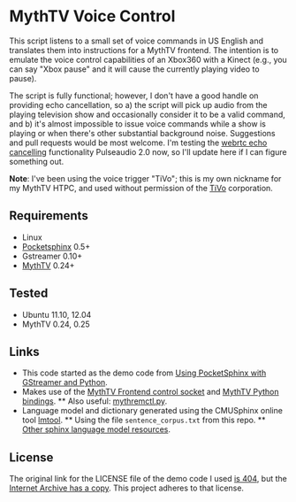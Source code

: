 # MythTV Voice Control

This script listens to a small set of voice commands in US English and translates them into instructions for a MythTV frontend. The intention is to emulate the voice control capabilities of an Xbox360 with a Kinect (e.g., you can say "Xbox pause" and it will cause the currently playing video to pause).

The script is fully functional; however, I don't have a good handle on providing echo cancellation, so a) the script will pick up audio from the playing television show and occasionally consider it to be a valid command, and b) it's almost impossible to issue voice commands while a show is playing or when there's other substantial background noise. Suggestions and pull requests would be most welcome. I'm testing the [webrtc echo cancelling](http://cgit.freedesktop.org/pulseaudio/webrtc-audio-processing/tree/README) functionality Pulseaudio 2.0 now, so I'll update here if I can figure something out.

**Note**: I've been using the voice trigger "TiVo"; this is my own nickname for my MythTV HTPC, and used without permission of the [TiVo](http://www.tivo.com/) corporation.

## Requirements
* Linux
* [Pocketsphinx](http://cmusphinx.sourceforge.net/wiki/download/) 0.5+
* Gstreamer 0.10+
* [MythTV](http://www.mythtv.org/) 0.24+

## Tested
* Ubuntu 11.10, 12.04
* MythTV 0.24, 0.25

## Links
* This code started as the demo code from [Using PocketSphinx with GStreamer and Python](http://cmusphinx.sourceforge.net/wiki/gstreamer).
* Makes use of the [MythTV Frontend control socket](http://www.mythtv.org/wiki/Frontend_control_socket) and [MythTV Python bindings](http://www.mythtv.org/wiki/Python_bindings#Frontend.28host.2C_port.29).
** Also useful: [mythremctl.py](http://www.mythtv.org/wiki/Mythremctl.py).
* Language model and dictionary generated using the CMUSphinx online tool [lmtool](http://www.speech.cs.cmu.edu/tools/lmtool-new.html).
** Using the file `sentence_corpus.txt` from this repo.
** [Other sphinx language model resources](http://www.speech.cs.cmu.edu/sphinx/models/#lm).

## License
The original link for the LICENSE file of the demo code I used [is 404](http://cmusphinx.sourceforge.net/html/LICENSE), but the [Internet Archive has a copy](http://web.archive.org/web/20090626063031/http://cmusphinx.sourceforge.net/html/LICENSE). This project adheres to that license.

